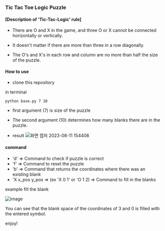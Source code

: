 ### Tic Tac Toe Logic Puzzle

#### [Description of 'Tic-Tac-Logic' rule]

* There are O and X in the game, and three O or X cannot be connected horizontally or vertically.

* It doesn't matter if there are more than three in a row diagonally.

* The O's and X's in each row and column are no more than half the size of the puzzle.

#### How to use

* clone this repository

in terminal

```shell
python base.py 7 10
```

* first argument (7) is size of the puzzle
* The second argument (10) determines how many blanks there are in the puzzle.


* result
![화면 캡처 2023-08-11 154408](https://github.com/HyoungSooo/pychess-assitance/assets/86239441/8f31ca01-e8c6-43ba-9588-0ec469181148)

#### command
* 'd' => Command to check if puzzle is correct
* 'f' => Command to reset the puzzle
* 'b' => Command that returns the coordinates where there was an existing blank
* 'X x_pos y_pos => (ex 'X 0 1' or 'O 1 2) => Command to fill in the blanks

example fill the blank

![image](https://github.com/HyoungSooo/pychess-assitance/assets/86239441/21faddda-7a77-4226-bb0e-1f47e0215f0f)

You can see that the blank space of the coordinates of 3 and 0 is filled with the entered symbol.

enjoy!
